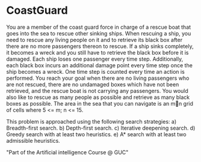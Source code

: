 # CoastGuard

You are a member of the coast guard force in charge of a rescue boat that goes into the sea to rescue other sinking ships. When rescuing a ship, you need to rescue any living people on it and to retrieve its black box after there are no more passengers thereon to rescue. If a ship sinks completely, it becomes a wreck and you still have to retrieve the black box before it is damaged. Each ship loses one passenger every time step. Additionally, each black box incurs an additional damage point every time step once the ship becomes a wreck. One time step is counted every time an action is performed. You reach your goal when there are no living passengers who are not rescued, there are no undamaged boxes which have not been retrieved, and the rescue boat is not carrying any passengers. You would also like to rescue as many people as possible and retrieve as many black boxes as possible. The area in the sea that you can navigate is an mn grid of cells where 5 <= m; n <= 15.

This problem is approached using the following search strategies:
a) Breadth-first search.
b) Depth-first search.
c) Iterative deepening search.
d) Greedy search with at least two heuristics.
e) A* search with at least two admissible heuristics.



"Part of the Artificial intelligence Course @ GUC"
